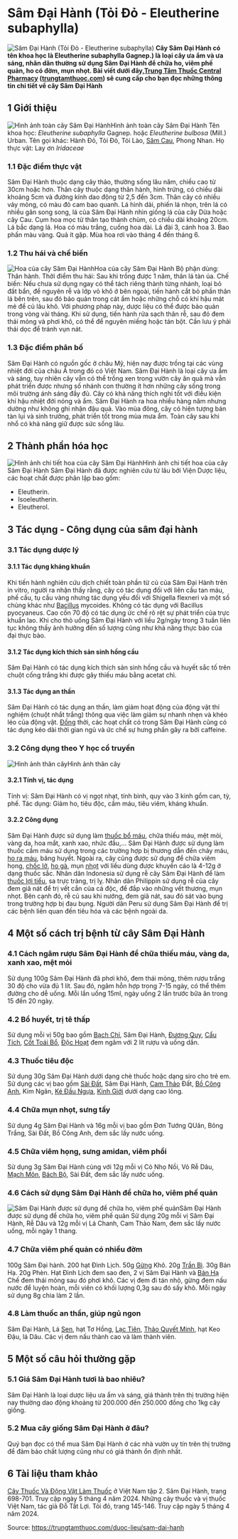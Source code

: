# Sâm Đại Hành (Tỏi Đỏ - Eleutherine subaphylla)

![Sâm Đại Hành \(Tỏi Đỏ - Eleutherine subaphylla\)](https://trungtamthuoc.com/images/others/cay-sam-dai-hanh-1175.jpg)
**Cây Sâm Đại Hành có tên khoa học là Eleutherine subaphylla Gagnep.) là loại cây ưa ẩm và ưa sáng, nhân dân thường sử dụng Sâm Đại Hành để chữa ho, viêm phế quản, ho có đờm, mụn nhọt. Bài viết dưới đây,[Trung Tâm Thuốc Central Pharmacy](https://trungtamthuoc.com/ "Trung Tâm Thuốc Central Pharmacy") ([trungtamthuoc.com](https://trungtamthuoc.com/ "trungtamthuoc.com")) sẽ cung cấp cho bạn đọc những thông tin chi tiết về cây Sâm Đại Hành**
##  1 Giới thiệu
![Hình ảnh toàn cây Sâm Đại Hành](https://trungtamthuoc.com/images/item/cay-sam-dai-hanh-0.jpg)Hình ảnh toàn cây Sâm Đại Hành
Tên khoa học: _Eleutherine subaphylla_ Gagnep. hoặc _Eleutherine bulbosa_ (Mill.) Urban.
Tên gọi khác: Hành Đỏ, Tỏi Đỏ, Tỏi Lào, [Sâm Cau](https://trungtamthuoc.com/duoc-lieu/sam-cau "Sâm Cau"), Phong Nhan.
Họ thực vật: Lay ơn _Iridaceae_
### 1.1 Đặc điểm thực vật
Sâm Đại Hành thuộc dạng cây thảo, thường sống lâu năm, chiều cao từ 30cm hoặc hơn.
Thân cây thuộc dạng thân hành, hình trứng, có chiều dài khoảng 5cm và đường kính dao động từ 2,5 đến 3cm. Thân cây có nhiều vảy mỏng, có màu đỏ cam bao quanh.
Lá hình dải, phiến lá nhọn, trên lá có nhiều gân song song, lá của Sâm Đại Hành nhìn giống lá của cây Dừa hoặc cây Cau.
Cụm hoa mọc từ thân tạo thành chùm, có chiều dài khoảng 20cm.
Lá bắc dạng lá.
Hoa có màu trắng, cuống hoa dài.
Lá đài 3, cánh hoa 3.
Bao phấn màu vàng.
Quả ít gặp.
Mùa hoa rơi vào tháng 4 đến tháng 6.
### 1.2 Thu hái và chế biến
![Hoa của cây Sâm Đại Hành](https://trungtamthuoc.com/images/item/cay-sam-dai-hanh-1.jpg)Hoa của cây Sâm Đại Hành
Bộ phận dùng: Thân hành.
Thời điểm thu hái: Sau khi trồng được 1 năm, thân lá tàn úa.
Chế biến: Nếu chưa sử dụng ngay có thể tách riêng thành từng nhánh, loại bỏ đất bẩn, để nguyên rễ và lớp vỏ khô ở bên ngoài, tiến hành cắt bỏ phần thân lá bên trên, sau đó bảo quản trong cát ẩm hoặc những chỗ có khí hậu mát mẻ để củ lâu khô. Với phương pháp này, dược liệu có thể được bảo quản trong vòng vài tháng.
Khi sử dụng, tiến hành rửa sạch thân rễ, sau đó đem thái mỏng và phơi khô, có thể để nguyên miếng hoặc tán bột.
Cần lưu ý phải thái dọc để tránh vụn nát.
### 1.3 Đặc điểm phân bố
Sâm Đại Hành có nguồn gốc ở châu Mỹ, hiện nay được trồng tại các vùng nhiệt đới của châu Á trong đó có Việt Nam.
Sâm Đại Hành là loại cây ưa ẩm và sáng, tuy nhiên cây vẫn có thể trồng xen trong vườn cây ăn quả mà vẫn phát triển được nhưng số nhánh con thường ít hơn những cây sống trong môi trường ánh sáng đầy đủ.
Cây có khả năng thích nghi tốt với điều kiện khí hậu nhiệt đới nóng và ẩm.
Sâm Đại Hành ra hoa nhiều hàng năm nhưng dường như không ghi nhận đậu quả.
Vào mùa đông, cây có hiện tượng bán tàn lụi và sinh trưởng, phát triển tốt trong mùa mưa ẩm.
Toàn cây sau khi nhổ có khả năng giữ được sức sống lâu.
##  2 Thành phần hóa học
![Hình ảnh chi tiết hoa của cây Sâm Đại Hành](https://trungtamthuoc.com/images/item/cay-sam-dai-hanh-2.jpg)Hình ảnh chi tiết hoa của cây Sâm Đại Hành
Sâm Đại Hành đã được nghiên cứu từ lâu bởi Viện Dược liệu, các hoạt chất được phân lập bao gồm:
  * Eleutherin.
  * Isoeleutherin.
  * Eleutherol.


##  3 Tác dụng - Công dụng của sâm đại hành
### 3.1 Tác dụng dược lý
#### 3.1.1 Tác dụng kháng khuẩn
Khi tiến hành nghiên cứu dịch chiết toàn phần từ củ của Sâm Đại Hành trên in vitro, người ra nhận thấy rằng, cây có tác dụng đối với liên cầu tan máu, phế cầu, tụ cầu vàng nhưng tác dụng yếu đối với Shigella flexneri và một số chủng khác như [Bacillus](https://trungtamthuoc.com/hoat-chat/bacillus "Bacillus") mycoides. Không có tác dụng với Bacillus pyocyaneus.
Cao cồn 70 độ có tác dụng ức chế rõ rệt sự phát triển của trực khuẩn lao.
Khi cho thỏ uống Sâm Đại Hành với liều 2g/ngày trong 3 tuần liên tục không thấy ảnh hưởng đến số lượng cũng như khả năng thực bào của đại thực bào.
#### 3.1.2 Tác dụng kích thích sản sinh hồng cầu
Sâm Đại Hành có tác dụng kích thích sản sinh hồng cầu và huyết sắc tố trên chuột cống trắng khi được gây thiếu máu bằng acetat chì.
#### 3.1.3 Tác dụng an thần
Sâm Đại Hành có tác dụng an thần, làm giảm hoạt động của động vật thí nghiệm (chuột nhắt trắng) thông qua việc làm giảm sự nhanh nhẹn và khéo léo của động vật.
[Đồng](https://trungtamthuoc.com/hoat-chat/dong "Đồng") thời, các hoạt chất có trong Sâm Đại Hành cũng có tác dụng kéo dài thời gian ngủ và ức chế sự hưng phấn gây ra bởi caffeine.
### 3.2 Công dụng theo Y học cổ truyền
![Hình ảnh thân cây](https://trungtamthuoc.com/images/item/cay-sam-dai-hanh-3.jpg)Hình ảnh thân cây
#### 3.2.1 Tính vị, tác dụng
Tính vị: Sâm Đại Hành có vị ngọt nhạt, tính bình, quy vào 3 kinh gồm can, tỳ, phế.
Tác dụng: Giảm ho, tiêu độc, cầm máu, tiêu viêm, kháng khuẩn.
#### 3.2.2 Công dụng
Sâm Đại Hành được sử dụng làm [thuốc bổ máu](https://trungtamthuoc.com/bai-viet/bac-si-khuyen-dung-top-9-thuoc-bo-mau-tot-nhat-hien-nay "thuốc bổ máu"), chữa thiếu máu, mệt mỏi, vàng da, hoa mắt, xanh xao, nhức đầu,...
Sâm Đại Hành được sử dụng làm thuốc cầm máu sử dụng trong các trường hợp bị thương dẫn đến chảy máu, [ho ra máu](https://trungtamthuoc.com/bai-viet/ho-ra-mau "ho ra máu"), băng huyết.
Ngoài ra, cây cũng được sử dụng để chữa viêm họng, [chốc lở](https://trungtamthuoc.com/bai-viet/benh-choc "chốc lở"), [ho gà](https://trungtamthuoc.com/bai-viet/ho-ga-o-tre-em "ho gà"), mụn [nhọt](https://trungtamthuoc.com/bai-viet/nhot "nhọt") với liều dùng được khuyến cáo là 4-12g ở dạng thuốc sắc.
Nhân dân Indonesia sử dụng rễ cây Sâm Đại Hành để làm [thuốc lợi tiểu](https://trungtamthuoc.com/bai-viet/duoc-ly-thuoc-loi-tieu-dai-cuong-va-cac-thuoc-cu-the "thuốc lợi tiểu"), sa trực tràng, trị lỵ.
Nhân dân Philippin sử dụng rễ của cây đem giã nát để trị vết cắn của cá độc, để đắp vào những vết thương, mụn nhọt. Bên cạnh đó, rễ củ sau khi nướng, đem giã nát, sau đó sát vào bụng trong trường hợp bị đau bụng.
Người dân Peru sử dụng Sâm Đại Hành để trị các bệnh liên quan đến tiêu hóa và các bệnh ngoài da.
##  4 Một số cách trị bệnh từ cây Sâm Đại Hành
### 4.1 Cách ngâm rượu Sâm Đại Hành để chữa thiếu máu, vàng da, xanh xao, mệt mỏi
Sử dụng 100g Sâm Đại Hành đã phơi khô, đem thái mỏng, thêm rượu trắng 30 độ cho vừa đủ 1 lít.
Sau đó, ngâm hỗn hợp trong 7-15 ngày, có thể thêm đường cho dễ uống.
Mỗi lần uống 15ml, ngày uống 2 lần trước bữa ăn trong 15 đến 20 ngày.
### 4.2 Bổ huyết, trị tê thấp
Sử dụng mỗi vị 50g bao gồm [Bạch Chỉ](https://trungtamthuoc.com/duoc-lieu/bach-chi-42 "Bạch Chỉ"), Sâm Đại Hành, [Đương Quy](https://trungtamthuoc.com/hoat-chat/duong-quy "Đương Quy"), [Cẩu Tích](https://trungtamthuoc.com/duoc-lieu/cau-tich "Cẩu Tích"), [Cốt Toái Bổ](https://trungtamthuoc.com/duoc-lieu/cot-toai-bo "Cốt Toái Bổ"), [Độc Hoạt](https://trungtamthuoc.com/duoc-lieu/doc-hoat-04 "Độc Hoạt") đem ngâm với 2 lít rượu và uống dần.
### 4.3 Thuốc tiêu độc
Sử dụng 30g Sâm Đại Hành dưới dạng chè thuốc hoặc dạng siro cho trẻ em.
Sử dụng các vị bao gồm [Sài Đất](https://trungtamthuoc.com/hoat-chat/sai-dat "Sài Đất"), Sâm Đại Hành, [Cam Thảo](https://trungtamthuoc.com/duoc-lieu/cam-thao-32 "Cam Thảo") Đất, [Bồ Công Anh](https://trungtamthuoc.com/duoc-lieu/bo-cong-anh-30 "Bồ Công Anh"), Kim Ngân, [Ké Đầu Ngựa](https://trungtamthuoc.com/hoat-chat/ke-dau-ngua "Ké Đầu Ngựa"), [Kinh Giới](https://trungtamthuoc.com/hoat-chat/kinh-gioi "Kinh Giới") dưới dạng cao lỏng.
### 4.4 Chữa mụn nhọt, sưng tấy
Sử dụng 4g Sâm Đại Hành và 16g mỗi vị bao gồm Đơn Tướng QUân, Bông Trắng, Sài Đất, Bồ Công Anh, đem sắc lấy nước uống.
### 4.5 Chữa viêm họng, sưng amidan, viêm phổi
Sử dụng 3g Sâm Đại Hành cùng với 12g mỗi vị Cỏ Nhọ Nồi, Vỏ Rễ Dâu, [Mạch Môn](https://trungtamthuoc.com/duoc-lieu/mach-mon "Mạch Môn"), [Bách Bộ](https://trungtamthuoc.com/duoc-lieu/bach-bo "Bách Bộ"), Sài Đất, đem sắc lấy nước uống.
### 4.6 Cách sử dụng Sâm Đại Hành để chữa ho, viêm phế quản
![Sâm Đại Hành được sử dụng để chữa ho, viêm phế quản](https://trungtamthuoc.com/images/item/cay-sam-dai-hanh-4.jpg)Sâm Đại Hành được sử dụng để chữa ho, viêm phế quản
Sử dụng 20g mỗi vị Sâm Đại Hành, Rễ Dâu và 12g mỗi vị Lá Chanh, Cam Thảo Nam, đem sắc lấy nước uống, mỗi ngày 1 thang.
### 4.7 Chữa viêm phế quản có nhiều đờm
100g Sâm Đại hành.
200 hạt Đình Lịch.
50g [Gừng](https://trungtamthuoc.com/hoat-chat/gung "Gừng") Khô.
20g [Trần Bì](https://trungtamthuoc.com/hoat-chat/tran-bi "Trần Bì").
30g Bán Hạ.
20g Phèn.
Hạt Đình Lịch đem sao đen, 2 vị Sâm Đại Hành và [Bán Hạ](https://trungtamthuoc.com/duoc-lieu/ban-ha-58 "Bán Hạ") Chế đem thái mỏng sau đó phơi khô.
Các vị đem đi tán nhỏ, gừng đem nấu nước để luyện hoàn, mỗi viên có khối lượng 0,3g sau đó sấy khô.
Mỗi ngày sử dụng 8g chia làm 2 lần.
### 4.8 Làm thuốc an thần, giúp ngủ ngon
Sâm Đại Hành, Lá [Sen](https://trungtamthuoc.com/hoat-chat/sen "Sen"), hạt Tơ Hồng, [Lạc Tiên](https://trungtamthuoc.com/hoat-chat/lac-tien "Lạc Tiên"), [Thảo Quyết Minh](https://trungtamthuoc.com/hoat-chat/thao-quyet-minh "Thảo Quyết Minh"), hạt Keo Đậu, lá Dâu.
Các vị đem nấu thành cao và làm thành viên.
##  5 Một số câu hỏi thường gặp
### 5.1 Giá Sâm Đại Hành tươi là bao nhiêu?
Sâm Đại Hành là loại dược liệu ưa ẩm và sáng, giá thành trên thị trường hiện nay thường dao động khoảng từ 200.000 đến 250.000 đồng cho 1kg cây giống.
### 5.2 Mua cây giống Sâm Đại Hành ở đâu?
Quý bạn đọc có thể mua Sâm Đại Hành ở các nhà vườn uy tín trên thị trường để đảm bảo chất lượng cũng như có giá thành ổn định nhất.
##  6 Tài liệu tham khảo
[Cây Thuốc Và Động Vật Làm Thuốc](https://trungtamthuoc.com/bai-viet/doc-online-va-tai-mien-phi-pdf-sach-cay-thuoc-va-dong-vat-lam-thuoc-o-viet-nam "Cây Thuốc Và Động Vật Làm Thuốc") ở Việt Nam tập 2. Sâm Đại Hành, trang 698-701. Truy cập ngày 5 tháng 4 năm 2024.
Những cây thuốc và vị thuốc Việt Nam, tác giả Đỗ Tất Lợi. Tỏi đỏ, trang 145-146. Truy cập ngày 5 tháng 4 năm 2024.


Source: https://trungtamthuoc.com/duoc-lieu/sam-dai-hanh